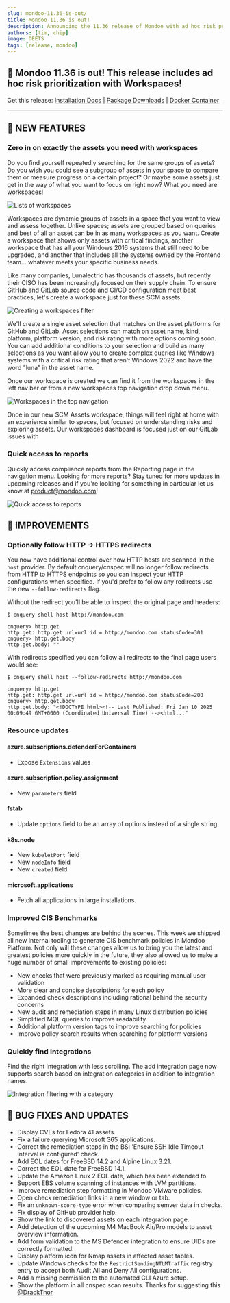 ```yaml
---
slug: mondoo-11.36-is-out/
title: Mondoo 11.36 is out!
description: Announcing the 11.36 release of Mondoo with ad hoc risk prioritization with Workspaces!
authors: [tim, chip]
image: DEETS
tags: [release, mondoo]
---
```


## 🥳 Mondoo 11.36 is out! This release includes ad hoc risk prioritization with Workspaces!

Get this release: [Installation Docs](https://mondoo.com/docs/cnspec/) | [Package Downloads](https://releases.mondoo.com/cnspec/) | [Docker Container](https://hub.docker.com/r/mondoo/cnspec)

---

## 🎉 NEW FEATURES

### Zero in on exactly the assets you need with workspaces

Do you find yourself repeatedly searching for the same groups of assets? Do you wish you could see a subgroup of assets in your space to compare them or measure progress on a certain project? Or maybe some assets just get in the way of what you want to focus on right now? What you need are workspaces!

![Lists of workspaces](/img/releases/2025-01-07-mondoo-11.36-is-out/workspaces_list.png)

Workspaces are dynamic groups of assets in a space that you want to view and assess together. Unlike spaces; assets are grouped based on queries and best of all an asset can be in as many workspaces as you want. Create a workspace that shows only assets with critical findings, another workspace that has all your Windows 2016 systems that still need to be upgraded, and another that includes all the systems owned by the Frontend team... whatever meets your specific business needs.

Like many companies, Lunalectric has thousands of assets, but recently their CISO has been increasingly focused on their supply chain. To ensure GitHub and GitLab source code and CI/CD configuration meet best practices, let's create a workspace just for these SCM assets.

![Creating a workspaces filter](/img/releases/2025-01-07-mondoo-11.36-is-out/workspaces_filter.png)

We'll create a single asset selection that matches on the asset platforms for GitHub and GitLab. Asset selections can match on asset name, kind, platform, platform version, and risk rating with more options coming soon. You can add additional conditions to your selection and build as many selections as you want allow you to create complex queries like Windows systems with a critical risk rating that aren't Windows 2022 and have the word "luna" in the asset name.

Once our workspace is created we can find it from the workspaces in the left nav bar or from a new workspaces top navigation drop down menu.

![Workspaces in the top navigation](/img/releases/2025-01-07-mondoo-11.36-is-out/nav_bar.png)

Once in our new SCM Assets workspace, things will feel right at home with an experience similar to spaces, but focused on understanding risks and exploring assets. Our workspaces dashboard is focused just on our GitLab issues with

### Quick access to reports

Quickly access compliance reports from the Reporting page in the navigation menu. Looking for more reports? Stay tuned for more updates in upcoming releases and if you're looking for something in particular let us know at [product@mondoo.com](mailto:product@mondoo.com)!

![Quick access to reports](/img/releases/2025-01-07-mondoo-11.36-is-out/reporting.png)

## 🧹 IMPROVEMENTS

### Optionally follow HTTP -> HTTPS redirects

You now have additional control over how HTTP hosts are scanned in the `host` provider. By default cnquery/cnspec will no longer follow redirects from HTTP to HTTPS endpoints so you can inspect your HTTP configurations when specified. If you'd prefer to follow any redirects use the new `--follow-redirects` flag.

Without the redirect you'll be able to inspect the original page and headers:

```shell
$ cnquery shell host http://mondoo.com

cnquery> http.get
http.get: http.get url=url id = http://mondoo.com statusCode=301
cnquery> http.get.body
http.get.body: ""
```

With redirects specified you can follow all redirects to the final page users would see:

```shell
$ cnquery shell host --follow-redirects http://mondoo.com

cnquery> http.get
http.get: http.get url=url id = http://mondoo.com statusCode=200
cnquery> http.get.body
http.get.body: "<!DOCTYPE html><!-- Last Published: Fri Jan 10 2025 00:09:49 GMT+0000 (Coordinated Universal Time) --><html..."
```

### Resource updates

#### azure.subscriptions.defenderForContainers

- Expose `Extensions` values

#### azure.subscription.policy.assignment

- New `parameters` field

#### fstab

- Update `options` field to be an array of options instead of a single string

#### k8s.node

- New `kubeletPort` field
- New `nodeInfo` field
- New `created` field

#### microsoft.applications

- Fetch all applications in large installations.

### Improved CIS Benchmarks

Sometimes the best changes are behind the scenes. This week we shipped all new internal tooling to generate CIS benchmark policies in Mondoo Platform. Not only will these changes allow us to bring you the latest and greatest policies more quickly in the future, they also allowed us to make a huge number of small improvements to existing policies:

- New checks that were previously marked as requiring manual user validation
- More clear and concise descriptions for each policy
- Expanded check descriptions including rational behind the security concerns
- New audit and remediation steps in many Linux distribution policies
- Simplified MQL queries to improve readability
- Additional platform version tags to improve searching for policies
- Improve policy search results when searching for platform versions

### Quickly find integrations

Find the right integration with less scrolling. The add integration page now supports search based on integration categories in addition to integration names.

![Integration filtering with a category](/img/releases/2025-01-07-mondoo-11.36-is-out/integration_filtering.png)

## 🐛 BUG FIXES AND UPDATES

- Display CVEs for Fedora 41 assets.
- Fix a failure querying Microsoft 365 applications.
- Correct the remediation steps in the BSI 'Ensure SSH Idle Timeout Interval is configured' check.
- Add EOL dates for FreeBSD 14.2 and Alpine Linux 3.21.
- Correct the EOL date for FreeBSD 14.1.
- Update the Amazon Linux 2 EOL date, which has been extended to
- Support EBS volume scanning of instances with LVM partitions.
- Improve remediation step formatting in Mondoo VMware policies.
- Open check remediation links in a new window or tab.
- Fix an `unknown-score-type` error when comparing semver data in checks.
- Fix display of GitHub provider help.
- Show the link to discovered assets on each integration page.
- Add detection of the upcoming M4 MacBook Air/Pro models to asset overview information.
- Add form validation to the MS Defender integration to ensure UIDs are correctly formatted.
- Display platform icon for Nmap assets in affected asset tables.
- Update Windows checks for the `RestrictSendingNTLMTraffic` registry entry to accept both Audit All and Deny All configurations.
- Add a missing permission to the automated CLI Azure setup.
- Show the platform in all cnspec scan results. Thanks for suggesting this [@DrackThor](https://github.com/DrackThor)
